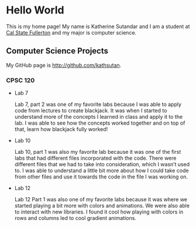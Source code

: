 # Hello World

This is my home page! My name is Katherine Sutandar and I am a student at [Cal State Fullerton](http://www.fullerton.edu/) and my major is computer science.

## Computer Science Projects

My GitHub page is http://github.com/kathsutan.

### CPSC 120

* Lab 7

    Lab 7, part 2 was one of my favorite labs because I was able to apply 
    code from lectures to create blackjack. It was when I started to 
    understand more of the concepts I learned in class and apply it to the 
    lab. I was able to see how the concepts worked together and on top of 
    that, learn how blackjack fully worked!

* Lab 10

    Lab 10, part 1 was also my favorite lab because it was one of the first
    labs that had different files incorporated with the code. There were
    different files that we had to take into consideration, which I wasn’t 
    used to. I was able to understand a little bit more about how I could
    take code from other files and use it towards the code in the file I
    was working on.

* Lab 12

    Lab 12 Part 1 was also one of my favorite labs because it was where we 
    started playing a bit more with colors and animations. We were also able
    to interact with new libraries. I found it cool how playing with colors 
    in rows and columns led to cool gradient animations.
